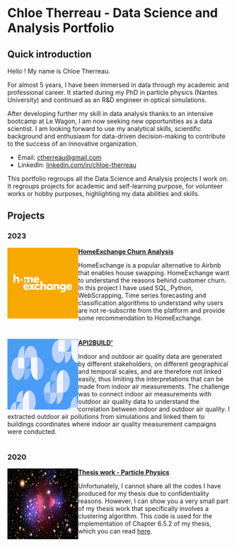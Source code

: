 # Chloe Therreau - Data Science and Analysis Portfolio

## Quick introduction 

Hello ! 
My name is Chloe Therreau. 

For almost 5 years, I have been immersed in data through my academic and professional career. It started during my PhD in particle physics (Nantes University) and continued as an R&D engineer in optical simulations.

After developing further my skill in data analysis thanks to an intensive bootcamp at Le Wagon, I am now seeking new opportunities as a data scientist. 
I am looking forward to use my analytical skills, scientific background and enthusiasm for data-driven decision-making to contribute to the success of an innovative organization. 

 - Email: ctherreau@gmail.com
 - LinkedIn: [linkedin.com/in/chloe-therreau](https://www.linkedin.com/in/chloe-therreau/) 


This portfolio regroups all the Data Science and Analysis projects I work on. It regroups projects for academic and self-learning purpose, for volunteer works or hobby purposes, highlighting my data abilities and skills.


## Projects
### 2023

<img align="left" width="160" height="160" src="illustrations/homeexchange_slack.jpg"> **[HomeExchange Churn Analysis](https://github.com/ctherreau/HomeExchange)**

HomeExchange is a popular alternative to Airbnb that enables house swapping. HomeExchange want to understand the reasons behind customer churn. 
In this project I have used SQL, Python, WebScrapping, Time series forecasting and classification algorithms to understand why users are not re-subscrite from the platform and provide some recommendation to HomeExchange. 


#


<img align="left" width="160" height="160" src="illustrations/a2b.png"> **[API2BUILD'](https://github.com/ctherreau/api2build/tree/main)**

Indoor and outdoor air quality data are generated by different stakeholders, on different geographical and temporal scales, and are therefore not linked easily, thus limiting the interpretations that can be made from indoor air measurements. The challenge was to connect indoor air measurements with outdoor air quality data to understand the correlation between indoor and outdoor air quality. I extracted outdoor air pollutions from simulations and linked them to buildings coordinates where indoor air quality measurement campaigns were conducted.

#

### 2020
<img align="left" width="160" height="160" src="illustrations/amas_ball.jpg"> **[Thesis work - Particle Physics](https://github.com/ctherreau/)** 

Unfortunately, I cannot share all the codes I have produced for my thesis due to confidentiality reasons. However, I can show you a very small part of my thesis work that specifically involves a clustering algorithm. This code is used for the implementation of Chapter 6.5.2 of my thesis, which you can read [here](https://theses.hal.science/tel-02926324).

#
